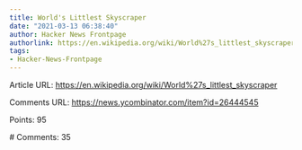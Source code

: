 ```yaml
---
title: World's Littlest Skyscraper
date: "2021-03-13 06:38:40"
author: Hacker News Frontpage
authorlink: https://en.wikipedia.org/wiki/World%27s_littlest_skyscraper
tags:
- Hacker-News-Frontpage
---
```


<p>Article URL: <a href="https://en.wikipedia.org/wiki/World%27s_littlest_skyscraper">https://en.wikipedia.org/wiki/World%27s_littlest_skyscraper</a></p>
<p>Comments URL: <a href="https://news.ycombinator.com/item?id=26444545">https://news.ycombinator.com/item?id=26444545</a></p>
<p>Points: 95</p>
<p># Comments: 35</p>
